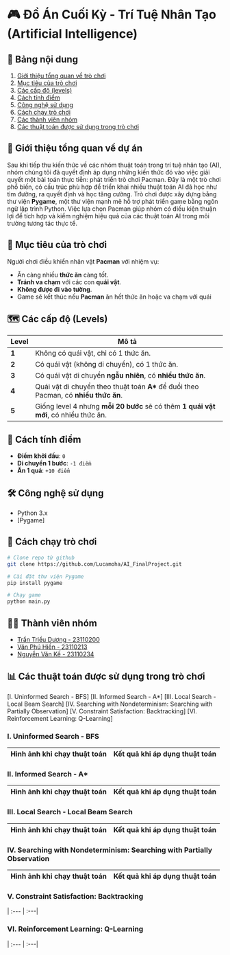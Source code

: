 # 🎮 Đồ Án Cuối Kỳ - Trí Tuệ Nhân Tạo (Artificial Intelligence)

## 📑 Bảng nội dung

1. [Giới thiệu tổng quan về trò chơi](#giới-thiệu-tổng-quan-về-dự-án)
2. [Mục tiêu của trò chơi](#mục-tiêu-của-trò-chơi)
3. [Các cấp độ (levels)](#các-cấp-độ-levels)
4. [Cách tính điểm](#cách-tính-điểm)
5. [Công nghệ sử dụng](#công-nghệ-sử-dụng)
6. [Cách chạy trò chơi](#cách-chạy-trò-chơi)
7. [Các thành viên nhóm](#thành-viên-nhóm)
8. [Các thuật toán được sử dụng trong trò chơi](#các-thuật-toán-được-sử-dụng-trong-trò-chơi)

## 🧠 Giới thiệu tổng quan về dự án

Sau khi tiếp thu kiến thức về các nhóm thuật toán trong trí tuệ nhân tạo (AI), nhóm chúng tôi đã quyết định áp dụng những kiến thức đó vào việc giải quyết một bài toán thực tiễn: phát triển trò chơi Pacman. Đây là một trò chơi phổ biến, có cấu trúc phù hợp để triển khai nhiều thuật toán AI đã học như tìm đường, ra quyết định và học tăng cường. Trò chơi được xây dựng bằng thư viện **Pygame**, một thư viện mạnh mẽ hỗ trợ phát triển game bằng ngôn ngữ lập trình Python. Việc lựa chọn Pacman giúp nhóm có điều kiện thuận lợi để tích hợp và kiểm nghiệm hiệu quả của các thuật toán AI trong môi trường tương tác thực tế.

## 🎯 Mục tiêu của trò chơi

Người chơi điều khiển nhân vật **Pacman** với nhiệm vụ:

* Ăn càng nhiều **thức ăn** càng tốt.
* **Tránh va chạm** với các con **quái vật**.
* **Không được đi vào tường**.
* Game sẽ kết thúc nếu **Pacman** ăn hết thức ăn hoặc va chạm với quái

## 🗺️ Các cấp độ (Levels)

| Level | Mô tả                                                                                 |
| ----- | ------------------------------------------------------------------------------------- |
| **1** | Không có quái vật, chỉ có 1 thức ăn.                                                  |
| **2** | Có quái vật (không di chuyển), có 1 thức ăn.                                          |
| **3** | Có quái vật di chuyển **ngẫu nhiên**, có **nhiều thức ăn**.                           |
| **4** | Quái vật di chuyển theo thuật toán **A\*** để đuổi theo Pacman, có **nhiều thức ăn**. |
| **5** | Giống level 4 nhưng **mỗi 20 bước** sẽ có thêm **1 quái vật mới**, có nhiều thức ăn.  |

## 🧮 Cách tính điểm

* **Điểm khởi đầu**: `0`
* **Di chuyển 1 bước**: `-1 điểm`
* **Ăn 1 quả**: `+10 điểm`

## 🛠️ Công nghệ sử dụng

* Python 3.x
* \[Pygame]


## 🚀 Cách chạy trò chơi

```bash
# Clone repo từ github
git clone https://github.com/Lucamoha/AI_FinalProject.git

# Cài đặt thư viện Pygame
pip install pygame

# Chạy game
python main.py
```

## 🧑‍💻 Thành viên nhóm
* [Trần Triều Dương - 23110200](https://github.com/Lucamoha)
* [Văn Phú Hiền - 23110213](https://github.com/VanPhuHien)
* [Nguyễn Văn Kế - 23110234](https://github.com/nvk3005)

## 📊 Các thuật toán được sử dụng trong trò chơi
[I. Uninformed Search - BFS]
[II. Informed Search - A*]
[III. Local Search - Local Beam Search]
[IV. Searching with Nondeterminism: Searching with Partially Observation]
[V. Constraint Satisfaction: Backtracking]
[VI. Reinforcement Learning: Q-Learning]

### I. Uninformed Search - BFS
|Hình ảnh khi chạy thuật toán|Kết quả khi áp dụng thuật toán|
| :--- | :---|

### II. Informed Search - A*
|Hình ảnh khi chạy thuật toán|Kết quả khi áp dụng thuật toán|
| :--- | :---|

### III. Local Search - Local Beam Search
|Hình ảnh khi chạy thuật toán|Kết quả khi áp dụng thuật toán|
| :--- | :---|

### IV. Searching with Nondeterminism: Searching with Partially Observation
|Hình ảnh khi chạy thuật toán|Kết quả khi áp dụng thuật toán|
| :--- | :---|

### V. Constraint Satisfaction: Backtracking
| :--- | :---|

### VI. Reinforcement Learning: Q-Learning
| :--- | :---|
